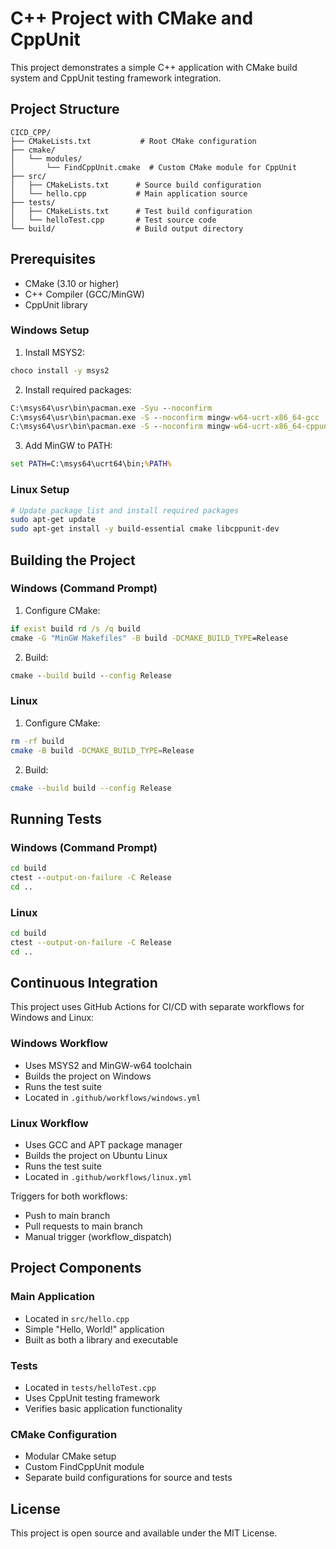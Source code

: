 # C++ Project with CMake and CppUnit

This project demonstrates a simple C++ application with CMake build system and CppUnit testing framework integration.

## Project Structure

```
CICD_CPP/
├── CMakeLists.txt           # Root CMake configuration
├── cmake/
│   └── modules/
│       └── FindCppUnit.cmake  # Custom CMake module for CppUnit
├── src/
│   ├── CMakeLists.txt      # Source build configuration
│   └── hello.cpp           # Main application source
├── tests/
│   ├── CMakeLists.txt      # Test build configuration
│   └── helloTest.cpp       # Test source code
└── build/                  # Build output directory
```

## Prerequisites

- CMake (3.10 or higher)
- C++ Compiler (GCC/MinGW)
- CppUnit library

### Windows Setup

1. Install MSYS2:
```cmd
choco install -y msys2
```

2. Install required packages:
```cmd
C:\msys64\usr\bin\pacman.exe -Syu --noconfirm
C:\msys64\usr\bin\pacman.exe -S --noconfirm mingw-w64-ucrt-x86_64-gcc
C:\msys64\usr\bin\pacman.exe -S --noconfirm mingw-w64-ucrt-x86_64-cppunit
```

3. Add MinGW to PATH:
```cmd
set PATH=C:\msys64\ucrt64\bin;%PATH%
```

### Linux Setup
```bash
# Update package list and install required packages
sudo apt-get update
sudo apt-get install -y build-essential cmake libcppunit-dev
```

## Building the Project

### Windows (Command Prompt)

1. Configure CMake:
```cmd
if exist build rd /s /q build
cmake -G "MinGW Makefiles" -B build -DCMAKE_BUILD_TYPE=Release
```

2. Build:
```cmd
cmake --build build --config Release
```

### Linux

1. Configure CMake:
```bash
rm -rf build
cmake -B build -DCMAKE_BUILD_TYPE=Release
```

2. Build:
```bash
cmake --build build --config Release
```

## Running Tests

### Windows (Command Prompt)
```cmd
cd build
ctest --output-on-failure -C Release
cd ..
```

### Linux
```bash
cd build
ctest --output-on-failure -C Release
cd ..
```

## Continuous Integration

This project uses GitHub Actions for CI/CD with separate workflows for Windows and Linux:

### Windows Workflow
- Uses MSYS2 and MinGW-w64 toolchain
- Builds the project on Windows
- Runs the test suite
- Located in `.github/workflows/windows.yml`

### Linux Workflow
- Uses GCC and APT package manager
- Builds the project on Ubuntu Linux
- Runs the test suite
- Located in `.github/workflows/linux.yml`

Triggers for both workflows:
- Push to main branch
- Pull requests to main branch
- Manual trigger (workflow_dispatch)

## Project Components

### Main Application
- Located in `src/hello.cpp`
- Simple "Hello, World!" application
- Built as both a library and executable

### Tests
- Located in `tests/helloTest.cpp`
- Uses CppUnit testing framework
- Verifies basic application functionality

### CMake Configuration
- Modular CMake setup
- Custom FindCppUnit module
- Separate build configurations for source and tests

## License

This project is open source and available under the MIT License.
